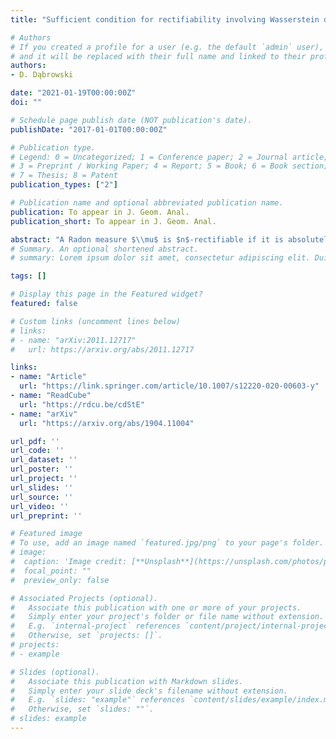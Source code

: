 ```yaml
---
title: "Sufficient condition for rectifiability involving Wasserstein distance $W_2$"

# Authors
# If you created a profile for a user (e.g. the default `admin` user), write the username (folder name) here 
# and it will be replaced with their full name and linked to their profile.
authors:
- D. Dąbrowski

date: "2021-01-19T00:00:00Z"
doi: ""

# Schedule page publish date (NOT publication's date).
publishDate: "2017-01-01T00:00:00Z"

# Publication type.
# Legend: 0 = Uncategorized; 1 = Conference paper; 2 = Journal article;
# 3 = Preprint / Working Paper; 4 = Report; 5 = Book; 6 = Book section;
# 7 = Thesis; 8 = Patent
publication_types: ["2"]

# Publication name and optional abbreviated publication name.
publication: To appear in J. Geom. Anal.
publication_short: To appear in J. Geom. Anal.

abstract: "A Radon measure $\\mu$ is $n$-rectifiable if it is absolutely continuous with respect to $\\mathcal{H}^n$ and $\\mu$-almost all of supp$\\mu$ can be covered by Lipschitz images of $\\mathbb{R}^n$. In this paper we give two sufficient conditions for rectifiability, both in terms of square functions of flatness-quantifying coefficients. The first condition involves the so-called $\\alpha$ and $\\beta_2$ numbers. The second one involves $\\alpha_2$ numbers -- coefficients quantifying flatness via Wasserstein distance $W_2$. Both conditions are necessary for rectifiability, too -- the first one was shown to be necessary by Tolsa, while the necessity of the $\\alpha_2$ condition is established in our recent paper. Thus, we get two new characterizations of rectifiability."
# Summary. An optional shortened abstract.
# summary: Lorem ipsum dolor sit amet, consectetur adipiscing elit. Duis posuere tellus ac convallis placerat. Proin tincidunt magna sed ex sollicitudin condimentum.

tags: []

# Display this page in the Featured widget?
featured: false

# Custom links (uncomment lines below)
# links:
# - name: "arXiv:2011.12717"
#   url: https://arxiv.org/abs/2011.12717

links:
- name: "Article"
  url: "https://link.springer.com/article/10.1007/s12220-020-00603-y"
- name: "ReadCube"
  url: "https://rdcu.be/cdStE"
- name: "arXiv"
  url: "https://arxiv.org/abs/1904.11004"

url_pdf: ''
url_code: ''
url_dataset: ''
url_poster: ''
url_project: ''
url_slides: ''
url_source: ''
url_video: ''
url_preprint: ''

# Featured image
# To use, add an image named `featured.jpg/png` to your page's folder. 
# image:
#  caption: 'Image credit: [**Unsplash**](https://unsplash.com/photos/pLCdAaMFLTE)'
#  focal_point: ""
#  preview_only: false

# Associated Projects (optional).
#   Associate this publication with one or more of your projects.
#   Simply enter your project's folder or file name without extension.
#   E.g. `internal-project` references `content/project/internal-project/index.md`.
#   Otherwise, set `projects: []`.
# projects:
# - example

# Slides (optional).
#   Associate this publication with Markdown slides.
#   Simply enter your slide deck's filename without extension.
#   E.g. `slides: "example"` references `content/slides/example/index.md`.
#   Otherwise, set `slides: ""`.
# slides: example
---
```

